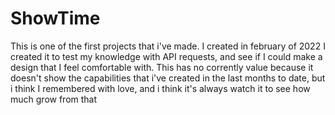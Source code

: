 # ShowTime
This is one of the first projects that i've made. I created in february of 2022 I created it to test my knowledge with API requests, and see if I could make a design that I feel comfortable with. This has no corrently value because it doesn't show the capabilities that i've created in the last months to date, but i think I remembered with love, and i think it's always watch it to see how much grow from that
